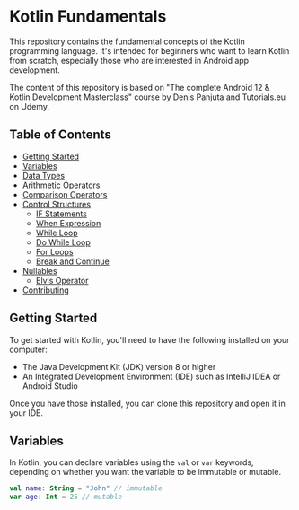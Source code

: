# Kotlin Fundamentals

This repository contains the fundamental concepts of the Kotlin programming language. It's intended for beginners who want to learn Kotlin from scratch, especially those who are interested in Android app development.

The content of this repository is based on "The complete Android 12 & Kotlin Development Masterclass" course by Denis Panjuta and Tutorials.eu on Udemy.

## Table of Contents

- [Getting Started](#)
- [Variables](#Section3_KotlinFundamentals)
- [Data Types](#Section3_KotlinFundamentals)
- [Arithmetic Operators](#Section3_KotlinFundamentals)
- [Comparison Operators](#Section3_KotlinFundamentals)
- [Control Structures](#Section3_KotlinFundamentals)
  - [IF Statements](#Section3_KotlinFundamentals)
  - [When Expression](#Section3_KotlinFundamentals)
  - [While Loop](#Section3_KotlinFundamentals)
  - [Do While Loop](#Section3_KotlinFundamentals)
  - [For Loops](#Section3_KotlinFundamentals)
  - [Break and Continue](#Section3_KotlinFundamentals)
- [Nullables](#Section3_KotlinFundamentals)
  - [Elvis Operator](#Section3_KotlinFundamentals)
- [Contributing](#Section3_KotlinFundamentals)

## Getting Started

To get started with Kotlin, you'll need to have the following installed on your computer:

- The Java Development Kit (JDK) version 8 or higher
- An Integrated Development Environment (IDE) such as IntelliJ IDEA or Android Studio

Once you have those installed, you can clone this repository and open it in your IDE.

## Variables

In Kotlin, you can declare variables using the `val` or `var` keywords, depending on whether you want the variable to be immutable or mutable. 

```kotlin
val name: String = "John" // immutable
var age: Int = 25 // mutable